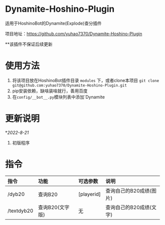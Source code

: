 # Dynamite-Hoshino-Plugin

适用于HoshinoBot的Dynamite(Explode)查分插件

项目地址：https://github.com/yuhao7370/Dynamite-Hoshino-Plugin

**该插件不保证后续更新

# 使用方法

1. 将该项目放在HoshinoBot插件目录 `modules` 下，或者clone本项目 `git clone git@github.com:yuhao7370/Dynamite-Hoshino-Plugin.git`
2. pip安装依赖，缺啥装啥就行，善用百度
3. 在`config/__bot__.py`模块列表中添加`Dynamite

# 更新说明

**2022-8-21*

1. 初版程序

# 指令

| 指令              | 功能     | 可选参数              | 说明                            |
| :---------------- | :------- | :-------------------- | :------------------------------ |
| /dyb20            | 查询B20        |  [playerid]          | 查询自己的B20成绩(图片)      |
| /textdyb20        | 查询B20(文字版) | 无                   | 查询自己的B20成绩(文字)      |
